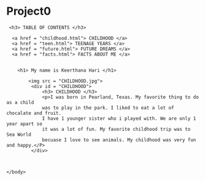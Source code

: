 # Project0
<!DOCTYPE html>
<html>
    <head>
        <title>All About Me</title>
    </head>
    <body>
      
     <h3> TABLE OF CONTENTS </h3>
     
      <a href = "childhood.html"> CHILDHOOD </a>
      <a href = "teen.html"> TEENAGE YEARS </a>
      <a href = "future.html"> FUTURE DREAMS </a>
      <a href = "facts.html"> FACTS ABOUT ME </a>

      
        <h1> My name is Keerthana Hari </h1>
        
            <img src = "CHILDHOOD.jpg">
             <div id = "CHILDHOOD">
                 <h3> CHILDHOOD </h3>
                 <p>I was born in Pearland, Texas. My favorite thing to do as a child 
                 was to play in the park. I liked to eat a lot of chocalate and fruit.
                 I have 1 younger sister who i played with. We are only 1 year apart so 
                 it was a lot of fun. My favorite childhood trip was to Sea World 
                 becuase I love to see animals. My childhood was very fun and happy.</P>
             </div>
             
              
              
    </body>
</html>



